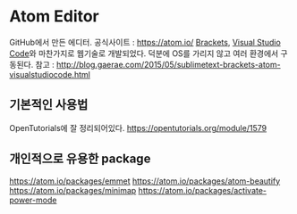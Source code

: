 # Atom Editor

GitHub에서 만든 에디터.
공식사이트 : https://atom.io/
[Brackets](http://www.brackets.io), [Visual Studio Code](https://www.visualstudio.com/products/code-vs)와 마찬가지로 웹기술로 개발되었다.
덕분에 OS를 가리지 않고 여러 환경에서 구동된다.
참고 : http://blog.gaerae.com/2015/05/sublimetext-brackets-atom-visualstudiocode.html

## 기본적인 사용법
OpenTutorials에 잘 정리되어있다.
https://opentutorials.org/module/1579

## 개인적으로 유용한 package
https://atom.io/packages/emmet
https://atom.io/packages/atom-beautify
https://atom.io/packages/minimap
https://atom.io/packages/activate-power-mode


